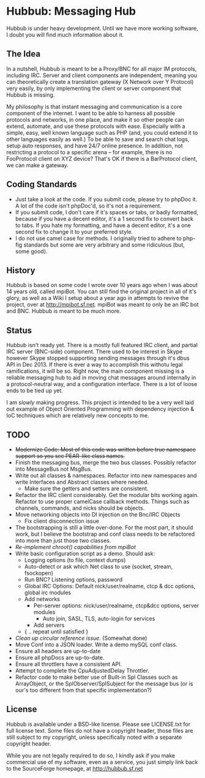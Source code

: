 # Hubbub: Messaging Hub #
Hubbub is under heavy development.  Until we have more working software, I doubt you will find much information about it.

## The Idea ##
In a nutshell, Hubbub is meant to be a Proxy/BNC for all major IM protocols, including IRC.  Server and client components are independent, meaning you can theoretically create a translation gateway (X Network over Y Protocol) very easily, by only implementing the client or server component that Hubbub is missing.

My philosophy is that instant messaging and communication is a core component of the internet.  I want to be able to harness all possible protocols and networks, in one place, and make it so other people can extend, automate, and use these protocols with ease. Especially with a simple, easy, well known language such as PHP (and, you could extend it to other languages easily as well.)  To be able to save and search chat logs, setup auto responses, and have 24/7 online presence.  In addition, not restricting a protocol to a specific arena – for example, there is no FooProtocol client on XYZ device?  That's OK if there is a BarProtocol client, we can make a gateway.

## Coding Standards ##
  * Just take a look at the code.  If you submit code, please try to phpDoc it.  A lot of the code isn't phpDoc'd, so it's not a requirement.
  * If you submit code, I don't care if it's spaces or tabs, or badly formatted, because if you have a decent editor, it's a 1 second fix to convert back to tabs.  If you hate my formatting, and have a decent editor, it's a one second fix to change it to your preferred style.
  * I do not use camel case for methods.  I originally tried to adhere to php-fig standards but some are very arbitrary and some ridiculous (but, some good).

## History ##
Hubbub is based on some code I wrote over 10 years ago when I was about 14 years old, called mpiBot.  You can still find the original project in all of it's glory, as well as a Wiki I setup about a year ago in attempts to revive the project, over at http://mpibot.sf.net.  mpiBot was meant to only be an IRC bot and BNC.  Hubbub is meant to be much more.

## Status ##
Hubbub isn't ready yet.  There is a mostly full featured IRC client, and partial IRC server (BNC-side) component.  There used to be interest in Skype however Skype stopped supporting sending messages through it's dbus API in Dec 2013.  If there is ever a way to accomplish this withotu legal ramifications, it will be so.  Right now, the main component missing is a reliable messaging hub to aid in moving chat messages around internally in a protocol-neutral way, and a configuration interface.  There is a lot of loose ends to be tied up yet.

I am *slowly* making progress.  This project is intended to be a very well laid out example of Object Oriented Programming with dependency injection & IoC techniques which are relatively new concepts to me.

## TODO ##
  * ~~Modernize Code: Most of this code was written before true namespace support so you see PEAR-like class names.~~
  * Finish the messaging bus, merge the two bus classes.  Possibly refactor into MessageBus not MsgBus.
  * Write out all classes & namespaces.  Refactor into new namespaces and write Interfaces and Abstract classes where needed.
    * Make sure the getters and setters are consistent.
  * Refactor the IRC client considerably.  Get the modular bits working again.  Refactor to use proper camelCase callback methods.
    Things such as channels, commands, and nicks should be objects.
  * Move networking objects into DI injection on the Bnc/IRC Objects
     - Fix client disconnection issue
  * The bootstrapping is still a little over-done.  For the most part, it should work, but I believe the bootstrap and conf class needs to be refactored
    into more than just those two classes.
  * *Re-implement chroot() capabilities from mpiBot*
  * Write basic configuration script as a demo.  Should ask:
    * Logging options (to file, context dumps)
    * Auto-detect or ask which Net class to use (socket, stream, fsockopen)
    * Run BNC? Listening options, password
    * Global IRC Options: Default nick/user/realname, ctcp & dcc options, global irc modules
    * Add networks
      * Per-server options: nick/user/realname, ctcp&dcc options, server modules
        * Auto join, SASL, TLS, auto-login for services
      * Add servers
    * { .. repeat until satisfied }
  * *Clean up circular reference issue.* (Somewhat done)
  * Move Conf into a JSON loader.  Write a demo mySQL conf class.
  * Ensure all headers are up-to-date
  * Ensure all phpDocs are up-to-date.
  * Ensure all throttlers have a consistent API.
  * Attempt to complete the CpuAdjustedDelay Throttler.
  * Refactor code to make better use of Built-in Spl Classes such as ArrayObject, or the SplObserver/SplSubject for the
    message bus (or is our's too different from that specific implementation?)

## License ##
Hubbub is available under a BSD-like license.  Please see LICENSE.txt for full license text.  Some files do not have a copyright header, those files are still subject to my copyright, unless specifically  noted with a separate copyright header.

While you are not legally required to do so, I kindly ask if you make commercial use of my software, even as a service, you just simply link back to the SourceForge homepage, at http://hubbub.sf.net




